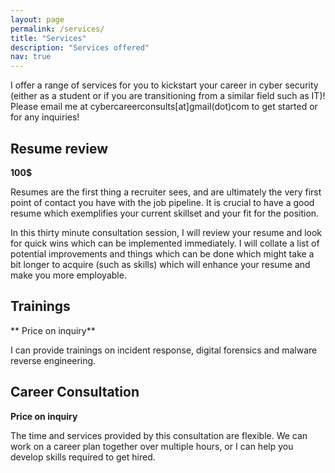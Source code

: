 ```yaml
---
layout: page
permalink: /services/
title: "Services"
description: "Services offered"
nav: true
---
```


I offer a range of services for you to kickstart your career in cyber security (either as a student or if you are transitioning from a similar field such as IT)!
Please email me at cybercareerconsults[at]gmail(dot)com to get started or for any inquiries!

## Resume review

**100$**

Resumes are the first thing a recruiter sees, and are ultimately the very first point of contact you have with the job pipeline.
It is crucial to have a good resume which exemplifies your current skillset and your fit for the position.

In this thirty minute consultation session, I will review your resume and look for quick wins which can be implemented immediately. 
I will collate a list of potential improvements and things which can be done which might take a bit longer to acquire (such as skills) which will enhance your resume and make you more employable.

## Trainings

** Price on inquiry**

I can provide trainings on incident response, digital forensics and malware reverse engineering.

## Career Consultation

**Price on inquiry**

The time and services provided by this consultation are flexible. 
We can work on a career plan together over multiple hours, or I can help you develop skills required to get hired.
